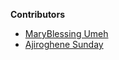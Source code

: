 **Contributors**

<!-- prettier-ignore-start -->

- [MaryBlessing Umeh](https://github.com/marybngozi)
- [Ajiroghene Sunday](https://github.com/Ajioz)
